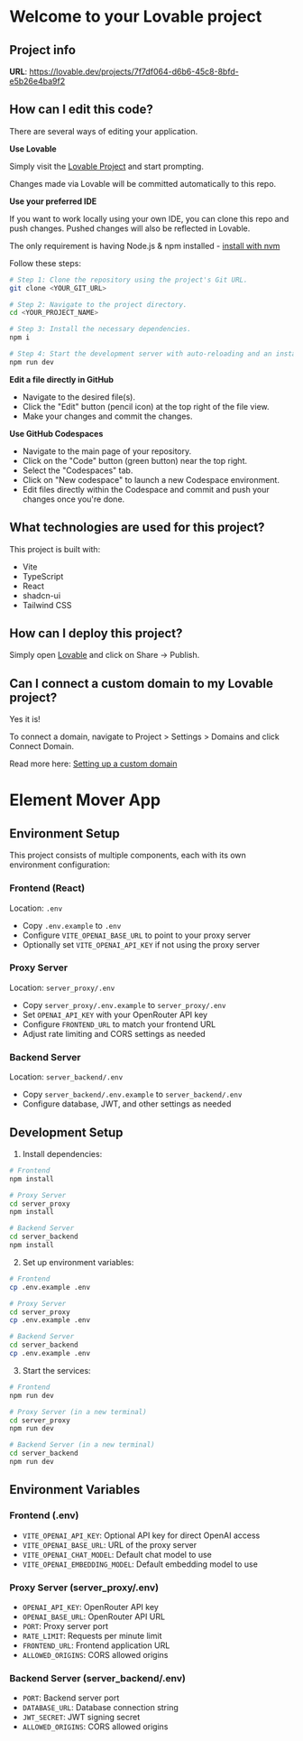 # Welcome to your Lovable project

## Project info

**URL**: https://lovable.dev/projects/7f7df064-d6b6-45c8-8bfd-e5b26e4ba9f2

## How can I edit this code?

There are several ways of editing your application.

**Use Lovable**

Simply visit the [Lovable Project](https://lovable.dev/projects/7f7df064-d6b6-45c8-8bfd-e5b26e4ba9f2) and start prompting.

Changes made via Lovable will be committed automatically to this repo.

**Use your preferred IDE**

If you want to work locally using your own IDE, you can clone this repo and push changes. Pushed changes will also be reflected in Lovable.

The only requirement is having Node.js & npm installed - [install with nvm](https://github.com/nvm-sh/nvm#installing-and-updating)

Follow these steps:

```sh
# Step 1: Clone the repository using the project's Git URL.
git clone <YOUR_GIT_URL>

# Step 2: Navigate to the project directory.
cd <YOUR_PROJECT_NAME>

# Step 3: Install the necessary dependencies.
npm i

# Step 4: Start the development server with auto-reloading and an instant preview.
npm run dev
```

**Edit a file directly in GitHub**

- Navigate to the desired file(s).
- Click the "Edit" button (pencil icon) at the top right of the file view.
- Make your changes and commit the changes.

**Use GitHub Codespaces**

- Navigate to the main page of your repository.
- Click on the "Code" button (green button) near the top right.
- Select the "Codespaces" tab.
- Click on "New codespace" to launch a new Codespace environment.
- Edit files directly within the Codespace and commit and push your changes once you're done.

## What technologies are used for this project?

This project is built with:

- Vite
- TypeScript
- React
- shadcn-ui
- Tailwind CSS

## How can I deploy this project?

Simply open [Lovable](https://lovable.dev/projects/7f7df064-d6b6-45c8-8bfd-e5b26e4ba9f2) and click on Share -> Publish.

## Can I connect a custom domain to my Lovable project?

Yes it is!

To connect a domain, navigate to Project > Settings > Domains and click Connect Domain.

Read more here: [Setting up a custom domain](https://docs.lovable.dev/tips-tricks/custom-domain#step-by-step-guide)

# Element Mover App

## Environment Setup

This project consists of multiple components, each with its own environment configuration:

### Frontend (React)
Location: `.env`
- Copy `.env.example` to `.env`
- Configure `VITE_OPENAI_BASE_URL` to point to your proxy server
- Optionally set `VITE_OPENAI_API_KEY` if not using the proxy server

### Proxy Server
Location: `server_proxy/.env`
- Copy `server_proxy/.env.example` to `server_proxy/.env`
- Set `OPENAI_API_KEY` with your OpenRouter API key
- Configure `FRONTEND_URL` to match your frontend URL
- Adjust rate limiting and CORS settings as needed

### Backend Server
Location: `server_backend/.env`
- Copy `server_backend/.env.example` to `server_backend/.env`
- Configure database, JWT, and other settings as needed

## Development Setup

1. Install dependencies:
```bash
# Frontend
npm install

# Proxy Server
cd server_proxy
npm install

# Backend Server
cd server_backend
npm install
```

2. Set up environment variables:
```bash
# Frontend
cp .env.example .env

# Proxy Server
cd server_proxy
cp .env.example .env

# Backend Server
cd server_backend
cp .env.example .env
```

3. Start the services:
```bash
# Frontend
npm run dev

# Proxy Server (in a new terminal)
cd server_proxy
npm run dev

# Backend Server (in a new terminal)
cd server_backend
npm run dev
```

## Environment Variables

### Frontend (.env)
- `VITE_OPENAI_API_KEY`: Optional API key for direct OpenAI access
- `VITE_OPENAI_BASE_URL`: URL of the proxy server
- `VITE_OPENAI_CHAT_MODEL`: Default chat model to use
- `VITE_OPENAI_EMBEDDING_MODEL`: Default embedding model to use

### Proxy Server (server_proxy/.env)
- `OPENAI_API_KEY`: OpenRouter API key
- `OPENAI_BASE_URL`: OpenRouter API URL
- `PORT`: Proxy server port
- `RATE_LIMIT`: Requests per minute limit
- `FRONTEND_URL`: Frontend application URL
- `ALLOWED_ORIGINS`: CORS allowed origins

### Backend Server (server_backend/.env)
- `PORT`: Backend server port
- `DATABASE_URL`: Database connection string
- `JWT_SECRET`: JWT signing secret
- `ALLOWED_ORIGINS`: CORS allowed origins
